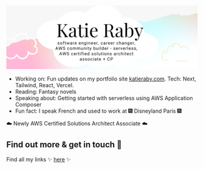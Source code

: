 ![](https://github.com/katieraby/katieraby/blob/master/header.png)

- Working on: Fun updates on my portfolio site [katieraby.com](https://katieraby.com). Tech: Next, Tailwind, React, Vercel.
- Reading: Fantasy novels
- Speaking about: Getting started with serverless using AWS Application Composer
- Fun fact: I speak French and used to work at 🎆 Disneyland Paris 🎆

☁️ Newly AWS Certified Solutions Architect Associate ☁️

## Find out more & get in touch 💌

Find all my links ✨ [here](https://katieraby.com/links) ✨

<!--
**katieraby/katieraby** is a ✨ _special_ ✨ repository because its `README.md` (this file) appears on your GitHub profile.

Here are some ideas to get you started:

- 🔭 I’m currently working on ...
- 🌱 I’m currently learning ...
- 👯 I’m looking to collaborate on ...
- 🤔 I’m looking for help with ...
- 💬 Ask me about ...
- 📫 How to reach me: ...
- 😄 Pronouns: ...
- ⚡ Fun fact: ...
-->

